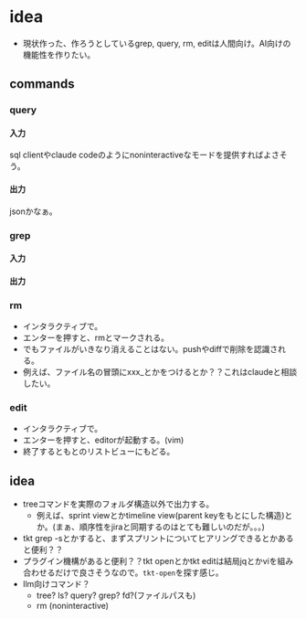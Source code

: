 # idea

- 現状作った、作ろうとしているgrep, query, rm, editは人間向け。AI向けの機能性を作りたい。

## commands

### query

#### 入力

sql clientやclaude codeのようにnoninteractiveなモードを提供すればよさそう。

#### 出力

jsonかなぁ。

### grep

#### 入力


#### 出力

### rm

- インタラクティブで。
- エンターを押すと、rmとマークされる。
- でもファイルがいきなり消えることはない。pushやdiffで削除を認識される。
- 例えば、ファイル名の冒頭にxxx_とかをつけるとか？？これはclaudeと相談したい。

### edit

- インタラクティブで。
- エンターを押すと、editorが起動する。(vim)
- 終了するともとのリストビューにもどる。

## idea

- treeコマンドを実際のフォルダ構造以外で出力する。
  - 例えば、sprint viewとかtimeline view(parent keyをもとにした構造)とか。(まぁ、順序性をjiraと同期するのはとても難しいのだが。。。)
- tkt grep -sとかすると、まずスプリントについてヒアリングできるとかあると便利？？
- プラグイン機構があると便利？？tkt openとかtkt editは結局jqとかviを組み合わせるだけで良さそうなので。`tkt-open`を探す感じ。
- llm向けコマンド？
  - tree? ls? query? grep? fd?(ファイルパスも)
  - rm (noninteractive)
